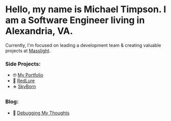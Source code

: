 # Hello, my name is Michael Timpson. I am a Software Engineer living in Alexandria, VA.

Currently, I'm focused on leading a development team & creating valuable projects at [Masslight](https://www.masslight.com/).

### Side Projects:
- 🤓  [My Portfolio](https://www.mtimpson.com/home/)
- 🥷  [RedLure](https://github.com/redlure/)
- ✈️  [SkyBorn](https://appadvice.com/app/skyborn/1121435715) 

### Blog:
- 📝  [Debugging My Thoughts](https://www.mtimpson.com/blog/)
